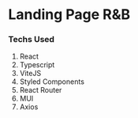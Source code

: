 # Landing Page R&B

### Techs Used

1. React
2. Typescript
3. ViteJS
4. Styled Components
5. React Router
6. MUI
7. Axios